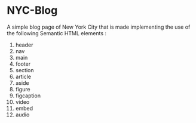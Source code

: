 # NYC-Blog

A simple blog page of New York City that is made implementing the use of the following Semantic HTML elements :

<ol>
  <li>header</li>
  <li>nav</li>
  <li>main</li>
  <li>footer</li>
  <li>section</li>
  <li>article</li>
  <li>aside</li>
  <li>figure</li>
  <li>figcaption</li>
  <li>video</li>
  <li>embed</li>
  <li>audio</li>
</ol>

